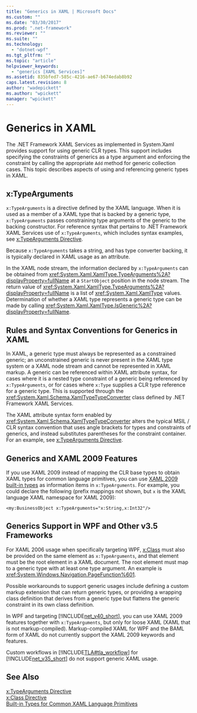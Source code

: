 ```yaml
---
title: "Generics in XAML | Microsoft Docs"
ms.custom: ""
ms.date: "03/30/2017"
ms.prod: ".net-framework"
ms.reviewer: ""
ms.suite: ""
ms.technology: 
  - "dotnet-wpf"
ms.tgt_pltfrm: ""
ms.topic: "article"
helpviewer_keywords: 
  - "generics [XAML Services]"
ms.assetid: 835bfed7-585c-4216-ae67-b674edab8b92
caps.latest.revision: 8
author: "wadepickett"
ms.author: "wpickett"
manager: "wpickett"
---
```

# Generics in XAML
The .NET Framework XAML Services as implemented in System.Xaml provides support for using generic CLR types. This support includes specifying the constraints of generics as a type argument and enforcing the constraint by calling the appropriate `Add` method for generic collection cases. This topic describes aspects of using and referencing generic types in XAML.  
  
## x:TypeArguments  
 `x:TypeArguments` is a directive defined by the XAML language. When it is used as a member of a XAML type that is backed by a generic type, `x:TypeArguments` passes constraining type arguments of the generic to the backing constructor. For reference syntax that pertains to .NET Framework XAML Services use of `x:TypeArguments`, which includes syntax examples, see [x:TypeArguments Directive](../../../docs/framework/xaml-services/x-typearguments-directive.md).  
  
 Because `x:TypeArguments` takes a string, and has type converter backing, it is typically declared in XAML usage as an attribute.  
  
 In the XAML node stream, the information declared by `x:TypeArguments` can be obtained from <xref:System.Xaml.XamlType.TypeArguments%2A?displayProperty=fullName> at a `StartObject` position in the node stream. The return value of <xref:System.Xaml.XamlType.TypeArguments%2A?displayProperty=fullName> is a list of <xref:System.Xaml.XamlType> values. Determination of whether a XAML type represents a generic type can be made by calling <xref:System.Xaml.XamlType.IsGeneric%2A?displayProperty=fullName>.  
  
## Rules and Syntax Conventions for Generics in XAML  
 In XAML, a generic type must always be represented as a constrained generic; an unconstrained generic is never present in the XAML type system or a XAML node stream and cannot be represented in XAML markup. A generic can be referenced within XAML attribute syntax, for cases where it is a nested type constraint of a generic being referenced by `x:TypeArguments`, or for cases where `x:Type` supplies a CLR type reference for a generic type. This is supported through the <xref:System.Xaml.Schema.XamlTypeTypeConverter> class defined by .NET Framework XAML Services.  
  
 The XAML attribute syntax form enabled by <xref:System.Xaml.Schema.XamlTypeTypeConverter> alters the typical MSIL / CLR syntax convention that uses angle brackets for types and constraints of generics, and instead substitutes parentheses for the constraint container. For an example, see [x:TypeArguments Directive](../../../docs/framework/xaml-services/x-typearguments-directive.md).  
  
## Generics and XAML 2009 Features  
 If you use XAML 2009 instead of mapping the CLR base types to obtain XAML types for common language primitives, you can use [XAML 2009 built-in types](../../../docs/framework/xaml-services/built-in-types-for-common-xaml-language-primitives.md) as information items in `x:TypeArguments`. For example, you could declare the following (prefix mappings not shown, but `x` is the XAML language XAML namespace for XAML 2009):  
  
```xaml  
<my:BusinessObject x:TypeArguments="x:String,x:Int32"/>  
```  
  
## Generics Support in WPF and Other v3.5 Frameworks  
 For XAML 2006 usage when specifically targeting WPF, [x:Class](../../../docs/framework/xaml-services/x-class-directive.md) must also be provided on the same element as `x:TypeArguments`, and that element must be the root element in a XAML document. The root element must map to a generic type with at least one type argument. An example is <xref:System.Windows.Navigation.PageFunction%601>.  
  
 Possible workarounds to support generic usages include defining a custom markup extension that can return generic types, or providing a wrapping class definition that derives from a generic type but flattens the generic constraint in its own class definition.  
  
 In WPF and targeting [!INCLUDE[net_v40_short](../../../includes/net-v40-short-md.md)], you can use XAML 2009 features together with `x:TypeArguments`, but only for loose XAML (XAML that is not markup-compiled). Markup-compiled XAML for WPF and the BAML form of XAML do not currently support the XAML 2009 keywords and features.  
  
 Custom workflows in [!INCLUDE[TLA#tla_workflow](../../../includes/tlasharptla-workflow-md.md)] for [!INCLUDE[net_v35_short](../../../includes/net-v35-short-md.md)] do not support generic XAML usage.  
  
## See Also  
 [x:TypeArguments Directive](../../../docs/framework/xaml-services/x-typearguments-directive.md)   
 [x:Class Directive](../../../docs/framework/xaml-services/x-class-directive.md)   
 [Built-in Types for Common XAML Language Primitives](../../../docs/framework/xaml-services/built-in-types-for-common-xaml-language-primitives.md)